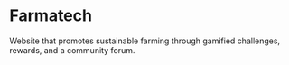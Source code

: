 # Farmatech
Website that promotes sustainable farming through gamified challenges, rewards, and a community forum.
